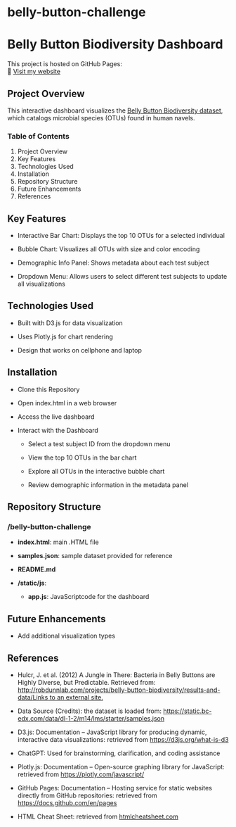 # belly-button-challenge

# Belly Button Biodiversity Dashboard

This project is hosted on GitHub Pages:  
🔗 [Visit my website](https://juliocezarcarneiro.github.io/belly-button-challenge/)

## Project Overview
This interactive dashboard visualizes the [Belly Button Biodiversity dataset](https://static.bc-edx.com/data/dl-1-2/m14/lms/starter/samples.json), which catalogs microbial species (OTUs) found in human navels.

### Table of Contents

1. Project Overview
2. Key Features
3. Technologies Used
4. Installation
5. Repository Structure
6. Future Enhancements
7. References

## Key Features
* Interactive Bar Chart: Displays the top 10 OTUs for a selected individual

* Bubble Chart: Visualizes all OTUs with size and color encoding

* Demographic Info Panel: Shows metadata about each test subject

* Dropdown Menu: Allows users to select different test subjects to update all visualizations

## Technologies Used

* Built with D3.js for data visualization

* Uses Plotly.js for chart rendering

* Design that works on cellphone and laptop

## Installation

* Clone this Repository

* Open index.html in a web browser

* Access the live dashboard

* Interact with the Dashboard
  * Select a test subject ID from the dropdown menu

  * View the top 10 OTUs in the bar chart

  * Explore all OTUs in the interactive bubble chart

  * Review demographic information in the metadata panel

## Repository Structure

### /belly-button-challenge

- **index.html**: main .HTML file
- **samples.json**: sample dataset provided for reference
- **README.md**

- **/static/js**:
  - **app.js**: JavaScriptcode for the dashboard

## Future Enhancements
* Add additional visualization types

## References
* Hulcr, J. et al. (2012) A Jungle in There: Bacteria in Belly Buttons are Highly Diverse, but Predictable. 
Retrieved from: [http://robdunnlab.com/projects/belly-button-biodiversity/results-and-data/Links to an external site.](https://robdunnlab.com/projects/belly-button-biodiversity/results-and-data/)

* Data Source (Credits): the dataset is loaded from: https://static.bc-edx.com/data/dl-1-2/m14/lms/starter/samples.json

* D3.js: Documentation – JavaScript library for producing dynamic, interactive data visualizations: retrieved from https://d3js.org/what-is-d3

* ChatGPT: Used for brainstorming, clarification, and coding assistance

* Plotly.js: Documentation – Open-source graphing library for JavaScript: retrieved from https://plotly.com/javascript/

* GitHub Pages: Documentation – Hosting service for static websites directly from GitHub repositories: retrieved from https://docs.github.com/en/pages

* HTML Cheat Sheet: retrieved from [htmlcheatsheet.com](https://htmlcheatsheet.com/)